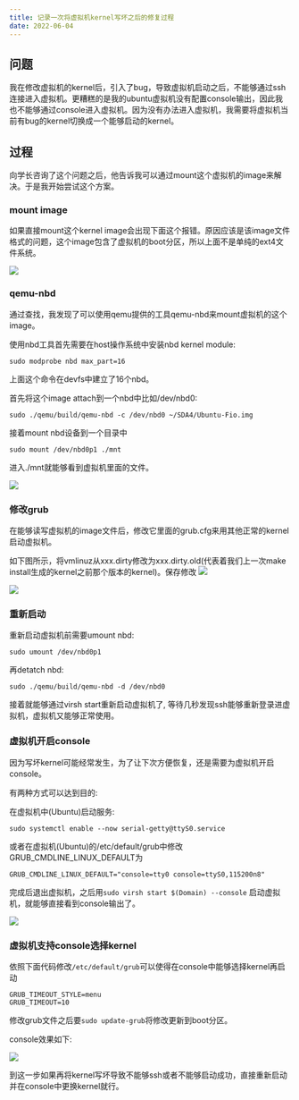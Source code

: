 ```yaml
---
title: 记录一次将虚拟机kernel写坏之后的修复过程
date: 2022-06-04
---
```


## 问题

我在修改虚拟机的kernel后，引入了bug，导致虚拟机启动之后，不能够通过ssh连接进入虚拟机。更糟糕的是我的ubuntu虚拟机没有配置console输出，因此我也不能够通过console进入虚拟机。因为没有办法进入虚拟机，我需要将虚拟机当前有bug的kernel切换成一个能够启动的kernel。

## 过程

向学长咨询了这个问题之后，他告诉我可以通过mount这个虚拟机的image来解决。于是我开始尝试这个方案。

### mount image

如果直接mount这个kernel image会出现下面这个报错。原因应该是该image文件格式的问题，这个image包含了虚拟机的boot分区，所以上面不是单纯的ext4文件系统。

![](./static/direct_mount_problem.png)

### qemu-nbd

通过查找，我发现了可以使用qemu提供的工具qemu-nbd来mount虚拟机的这个image。

使用nbd工具首先需要在host操作系统中安装nbd kernel module:

`sudo modprobe nbd max_part=16`

上面这个命令在devfs中建立了16个nbd。

首先将这个image attach到一个nbd中比如/dev/nbd0:

`sudo ./qemu/build/qemu-nbd -c /dev/nbd0 ~/SDA4/Ubuntu-Fio.img`

接着mount nbd设备到一个目录中

`sudo mount /dev/nbd0p1 ./mnt`

进入./mnt就能够看到虚拟机里面的文件。

![](./static/ls_after_mount.png)

### 修改grub

在能够读写虚拟机的image文件后，修改它里面的grub.cfg来用其他正常的kernel启动虚拟机。

如下图所示，将vmlinuz从xxx.dirty修改为xxx.dirty.old(代表着我们上一次make install生成的kernel之前那个版本的kernel)。保存修改
![](./static/grub_before.png)

![](./static/grub_after.png)

### 重新启动

重新启动虚拟机前需要umount nbd:

`sudo umount /dev/nbd0p1`

再detatch nbd:

`sudo ./qemu/build/qemu-nbd -d /dev/nbd0`

接着就能够通过virsh start重新启动虚拟机了, 等待几秒发现ssh能够重新登录进虚拟机，虚拟机又能够正常使用。

### 虚拟机开启console

因为写坏kernel可能经常发生，为了让下次方便恢复，还是需要为虚拟机开启console。

有两种方式可以达到目的:

在虚拟机中(Ubuntu)启动服务:

`sudo systemctl enable --now serial-getty@ttyS0.service`

或者在虚拟机(Ubuntu)的/etc/default/grub中修改GRUB\_CMDLINE\_LINUX\_DEFAULT为

`GRUB_CMDLINE_LINUX_DEFAULT="console=tty0 console=ttyS0,115200n8"`

完成后退出虚拟机，之后用`sudo virsh start $(Domain) --console` 启动虚拟机，就能够直接看到console输出了。

![](./static/console_output.png)

### 虚拟机支持console选择kernel

依照下面代码修改`/etc/default/grub`可以使得在console中能够选择kernel再启动

```
GRUB_TIMEOUT_STYLE=menu
GRUB_TIMEOUT=10
```

修改grub文件之后要`sudo update-grub`将修改更新到boot分区。

console效果如下:

![](./static/grub_in_console.png)

到这一步如果再将kernel写坏导致不能够ssh或者不能够启动成功，直接重新启动并在console中更换kernel就行。


